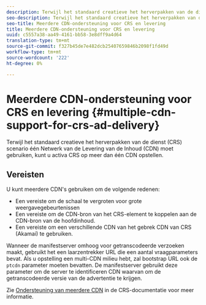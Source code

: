 ```yaml
---
description: Terwijl het standaard creatieve het herverpakken van de dienst (CRS) scenario één Netwerk van de Levering van de Inhoud (CDN) moet gebruiken, kunt u activa CRS op meer dan één CDN opstellen.
seo-description: Terwijl het standaard creatieve het herverpakken van de dienst (CRS) scenario één Netwerk van de Levering van de Inhoud (CDN) moet gebruiken, kunt u activa CRS op meer dan één CDN opstellen.
seo-title: Meerdere CDN-ondersteuning voor CRS en levering
title: Meerdere CDN-ondersteuning voor CRS en levering
uuid: c5557a38-aa49-4161-bb58-3e8dff9a4d64
translation-type: tm+mt
source-git-commit: f327b45de7e482dcb25407659846b2098f1fd49d
workflow-type: tm+mt
source-wordcount: '222'
ht-degree: 0%

---
```



# Meerdere CDN-ondersteuning voor CRS en levering {#multiple-cdn-support-for-crs-ad-delivery}

Terwijl het standaard creatieve het herverpakken van de dienst (CRS) scenario één Netwerk van de Levering van de Inhoud (CDN) moet gebruiken, kunt u activa CRS op meer dan één CDN opstellen.

## Vereisten

U kunt meerdere CDN&#39;s gebruiken om de volgende redenen:

* Een vereiste om de schaal te vergroten voor grote weergavegebeurtenissen
* Een vereiste om de CDN-bron van het CRS-element te koppelen aan de CDN-bron van de hoofdinhoud.
* Een vereiste om een verschillende CDN van het gebrek CDN van CRS (Akamai) te gebruiken.

Wanneer de manifestserver omhoog voor getranscodeerde verzoeken maakt, gebruikt het een laarzentrekker URL die een aantal vraagparameters bevat. Als u opstelling een multi-CDN milieu hebt, zal bootstrap URL ook de `ptcdn` parameter moeten bevatten. De manifestserver gebruikt deze parameter om de server te identificeren CDN waarvan om de getranscodeerde versie van de advertentie te krijgen.

Zie [Ondersteuning van meerdere CDN](../../creative-repackaging-service/multi-cdn-supportt.md) in de CRS-documentatie voor meer informatie.
